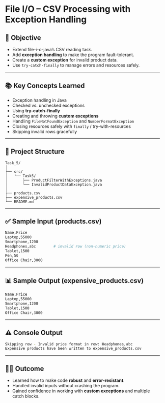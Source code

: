 # File I/O – CSV Processing with Exception Handling

## 🎯 Objective
- Extend file-i-o-java’s CSV reading task.
- Add **exception handling** to make the program fault-tolerant.
- Create a **custom exception** for invalid product data.
- Use `try-catch-finally` to manage errors and resources safely.

---

## 📚 Key Concepts Learned
- Exception handling in Java
- Checked vs. unchecked exceptions
- Using **try-catch-finally**
- Creating and throwing **custom exceptions**
- Handling `FileNotFoundException` and `NumberFormatException`
- Closing resources safely with `finally` / try-with-resources
- Skipping invalid rows gracefully

---

## 📂 Project Structure
```
Task_5/
│
├── src/
│   └── Task5/
│       ├── ProductFilterWithExceptions.java
│       └── InvalidProductDataException.java
│
├── products.csv
├── expensive_products.csv
└── README.md
```

---

## ✅ Sample Input (products.csv)
```bash
Name,Price
Laptop,55000
Smartphone,1200
Headphones,abc        # invalid row (non-numeric price)
Tablet,1500
Pen,50
Office Chair,3000
```

---

## 📊 Sample Output (expensive_products.csv)
```bash
Name,Price
Laptop,55000
Smartphone,1200
Tablet,1500
Office Chair,3000
```

---

## ⚠️ Console Output
```bash
Skipping row - Invalid price format in row: Headphones,abc
Expensive products have been written to expensive_products.csv
```

--- 

## 👨‍💻 Outcome
- Learned how to make code **robust** and **error-resistant**.
- Handled invalid inputs without crashing the program.
- Gained confidence in working with **custom exceptions** and multiple catch blocks.
